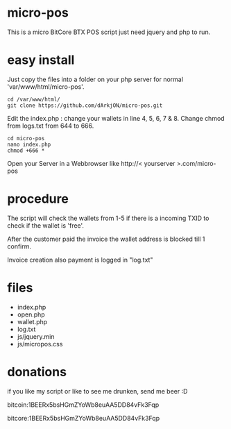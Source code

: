 # micro-pos
This is a micro BitCore BTX POS script just need jquery and php to run.


# easy install
Just copy the files into a folder on your php server for normal 'var/www/html/micro-pos'.
```
cd /var/www/html/
git clone https://github.com/dArkjON/micro-pos.git
```


Edit the index.php : change your wallets in line 4, 5, 6, 7 & 8.
Change chmod from logs.txt from 644 to 666.
```
cd micro-pos
nano index.php
chmod +666 *
```


Open your Server in a Webbrowser like http://< yourserver >.com/micro-pos

# procedure
The script will check the wallets from 1-5 if there is a incoming TXID to check if the wallet is 'free'.

After the customer paid the invoice the wallet address is blocked till 1 confirm.

Invoice creation also payment is logged in "log.txt"

# files
+ index.php
+ open.php
+ wallet.php
+ log.txt
+ js/jquery.min
+ js/micropos.css

# donations
if you like my script or like to see me drunken, send me beer :D

bitcoin:1BEERx5bsHGmZYoWb8euAA5DD84vFk3Fqp

bitcore:1BEERx5bsHGmZYoWb8euAA5DD84vFk3Fqp

